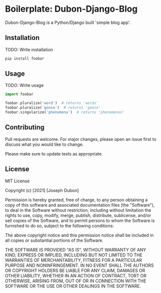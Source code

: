 # Boilerplate: Dubon-Django-Blog

Dubon-Django-Blog is a Python/Django built 'simple blog app'.

## Installation

TODO: Write installation

```bash
pip install foobar
```

## Usage

TODO: Write usage

```python
import foobar

foobar.pluralize('word')  # returns 'words'
foobar.pluralize('goose')  # returns 'geese'
foobar.singularize('phenomena')  # returns 'phenomenon'
```

## Contributing

Pull requests are welcome. For major changes, please open an issue first to discuss what you would like to change.

Please make sure to update tests as appropriate.

## License

MIT License

Copyright (c) [2021] [Joseph Dubon]

Permission is hereby granted, free of charge, to any person obtaining a copy of this software and associated
documentation files (the "Software"), to deal in the Software without restriction, including without limitation the
rights to use, copy, modify, merge, publish, distribute, sublicense, and/or sell copies of the Software, and to permit
persons to whom the Software is furnished to do so, subject to the following conditions:

The above copyright notice and this permission notice shall be included in all copies or substantial portions of the
Software.

THE SOFTWARE IS PROVIDED "AS IS", WITHOUT WARRANTY OF ANY KIND, EXPRESS OR IMPLIED, INCLUDING BUT NOT LIMITED TO THE
WARRANTIES OF MERCHANTABILITY, FITNESS FOR A PARTICULAR PURPOSE AND NONINFRINGEMENT. IN NO EVENT SHALL THE AUTHORS OR
COPYRIGHT HOLDERS BE LIABLE FOR ANY CLAIM, DAMAGES OR OTHER LIABILITY, WHETHER IN AN ACTION OF CONTRACT, TORT OR
OTHERWISE, ARISING FROM, OUT OF OR IN CONNECTION WITH THE SOFTWARE OR THE USE OR OTHER DEALINGS IN THE SOFTWARE.